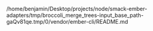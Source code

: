 /home/benjamin/Desktop/projects/node/smack-ember-adapters/tmp/broccoli_merge_trees-input_base_path-gaQv81qe.tmp/0/vendor/ember-cli/README.md